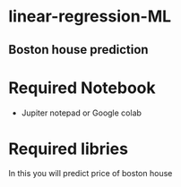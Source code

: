 # linear-regression-ML
## Boston house prediction
# Required Notebook
* Jupiter notepad or Google colab
# Required libries
In this you will predict price of boston house
